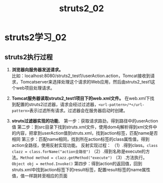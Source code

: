 ﻿---
title: struts2_02 
---
# struts2学习_02
##  struts2执行过程

 1. **浏览器向服务器发送请求。**  
 		  比如：localhost:8080/struts2_test1/userAction.action，Tomcat接收到请求，Tomcatserver来选择处理这个请求的Web应用，然后由struts2_test1这个web项目处理请求。
 2. **Tomcat服务器读取struts2_test1项目下的web.xml文件。** 
          在web.xml下找到配置的struts2过滤器，请求会经过过滤器，`<url-pattern>/*</url-pattern>`表示过滤所有请求。过滤器会在服务器启动时创建。
   
 3. **struts过滤器实现的功能**、
       第一步：获取请求路劲，得到路径中的userAction值
       第二步：到src目录下找到struts.xml文件，使用dom4j解析得到xml文件中的内容，把拿到userAction值到struts.xml，找到action标签，匹配name是否相同
       第三步：匹配name相同，找到所在action标签的class属性值，得到action全路径，使用反射实现功能。
       反射实现过程：
       （1）.得到class。`class clazz = class.forName("action全路径")`
       （2）.得到名称是execute的方法。`Method method = clazz.getMethod("execute")`
       （3）.方法执行。`Object obj = method.Invoke()`
       第四步：得到action的返回值，回到struts.xml中找到action标签下的result标签，配置result标签的name属性值，值一样跳转至相应的页面
